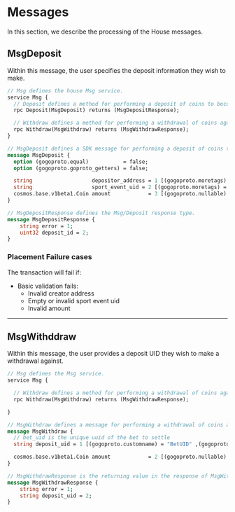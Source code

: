 # **Messages**

In this section, we describe the processing of the House messages.

## **MsgDeposit**

Within this message, the user specifies the deposit information they wish to make.

```proto
// Msg defines the house Msg service.
service Msg {
  // Deposit defines a method for performing a deposit of coins to become part of the house corresponding to a sport event.
  rpc Deposit(MsgDeposit) returns (MsgDepositResponse);

  // Withdraw defines a method for performing a withdrawal of coins against a deposit.
  rpc Withdraw(MsgWithdraw) returns (MsgWithdrawResponse);
}
```

```proto
// MsgDeposit defines a SDK message for performing a deposit of coins to become part of the house corresponding to a sport event.
message MsgDeposit {
  option (gogoproto.equal)           = false;
  option (gogoproto.goproto_getters) = false;

  string                   depositor_address = 1 [(gogoproto.moretags) = "yaml:\"depositor_address\""];
  string                   sport_event_uid = 2 [(gogoproto.moretags) = "yaml:\"sport_event_uid\""];
  cosmos.base.v1beta1.Coin amount            = 3 [(gogoproto.nullable) = false];
}

// MsgDepositResponse defines the Msg/Deposit response type.
message MsgDepositResponse {
    string error = 1;
    uint32 deposit_id = 2;
}
```

### **Placement Failure cases**

The transaction will fail if:

- Basic validation fails:
  - Invalid creator address
  - Empty or invalid sport event uid
  - Invalid amount

---

## **MsgWithddraw**

Within this message, the user provides a deposit UID they wish to make a withdrawal against.

```proto
// Msg defines the Msg service.
service Msg {

  // Withdraw defines a method for performing a withdrawal of coins against a deposit.
  rpc Withdraw(MsgWithdraw) returns (MsgWithdrawResponse);

}
```

```proto
// MsgWithdraw defines a message for performing a withdrawal of coins against a deposit.
message MsgWithdraw {
  // bet_uid is the unique uuid of the bet to settle
  string deposit_uid = 1 [(gogoproto.customname) = "BetUID" ,(gogoproto.jsontag) = "deposit_uid", json_name = "bedeposit_uidt_uid"];

  cosmos.base.v1beta1.Coin amount            = 2 [(gogoproto.nullable) = false];
}

// MsgWithdrawResponse is the returning value in the response of MsgWithdraw request
message MsgWithdrawResponse {
    string error = 1;
    string deposit_uid = 2;
}

```
